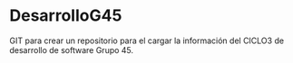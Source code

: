 # DesarrolloG45
GIT para crear un repositorio para el cargar la información del CICLO3 de desarrollo de software Grupo 45.
